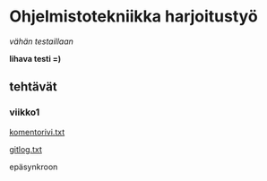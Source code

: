 # Ohjelmistotekniikka harjoitustyö

*vähän testaillaan*

**lihava testi =)**

## tehtävät

### viikko1
[komentorivi.txt](https://github.com/tulma95/ot-harjoitustyo/blob/master/viikko1/komentorivi.txt)

[gitlog.txt](https://github.com/tulma95/ot-harjoitustyo/blob/master/viikko1/log.txt)

epäsynkroon